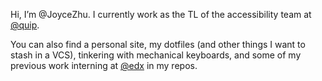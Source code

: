 Hi, I’m @JoyceZhu. I currently work as the TL of the accessibility team at [@quip](https://github.com/quip).

You can also find a personal site, my dotfiles (and other things I want to stash in a VCS),
tinkering with mechanical keyboards, and some of my previous work interning at [@edx](https://github.com/edx) in my repos. 

